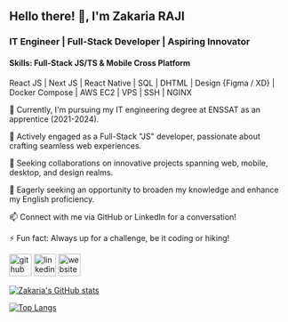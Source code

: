 ## Hello there! 👋, I'm **Zakaria RAJI**
### IT Engineer | Full-Stack Developer | Aspiring Innovator

#### Skills: Full-Stack JS/TS & Mobile Cross Platform
React JS | Next JS | React Native | SQL | DHTML | Design {Figma / XD} | Docker Compose | AWS EC2 | VPS | SSH | NGINX 

🔭 Currently, I'm pursuing my IT engineering degree at ENSSAT as an apprentice (2021-2024).

🌱 Actively engaged as a Full-Stack "JS" developer, passionate about crafting seamless web experiences.

💪 Seeking collaborations on innovative projects spanning web, mobile, desktop, and design realms.

🤔 Eagerly seeking an opportunity to broaden my knowledge and enhance my English proficiency.

📫 Connect with me via GitHub or LinkedIn for a conversation!

⚡ Fun fact: Always up for a challenge, be it coding or hiking!



[<img src='https://img.shields.io/badge/GitHub-100000?style=for-the-badge&logo=github&logoColor=white' alt='github' height='40'>](https://github.com/RAJI-Zakaria)  [<img src='https://img.shields.io/badge/LinkedIn-0077B5?style=for-the-badge&logo=linkedin&logoColor=white' alt='linkedin' height='40'>](https://www.linkedin.com/in/zakariaraji/)  [<img src='https://img.shields.io/badge/Portfolio-255E63?style=for-the-badge&logo=About.me&logoColor=white' alt='website' height='40'>](https://airakaz.fr/)  

[![Zakaria's GitHub stats](https://github-readme-stats.vercel.app/api?username=RAJI-Zakaria&count_private=true&show_icons=true&theme=nord&custom_title=Zakaria's+GitHub+Stats&include_all_commits=true)](https://airakaz.fr/)


 
[![Top Langs](https://github-readme-stats.vercel.app/api/top-langs/?username=RAJI-Zakaria\&layout=pie)](https://github.com/RAJI-Zakaria/)
